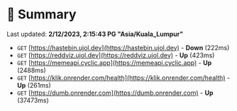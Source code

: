 # 📖 Summary
Last updated: **2/12/2023, 2:15:43 PG "Asia/Kuala_Lumpur"**

- `GET` [https://hastebin.ujol.dev](https://hastebin.ujol.dev) - **Down** (222ms)
- `GET` [https://reddviz.ujol.dev](https://reddviz.ujol.dev) - **Up** (423ms)
- `GET` [https://memeapi.cyclic.app](https://memeapi.cyclic.app) - **Up** (2488ms)
- `GET` [https://klik.onrender.com/health](https://klik.onrender.com/health) - **Up** (261ms)
- `GET` [https://dumb.onrender.com](https://dumb.onrender.com) - **Up** (37473ms)
